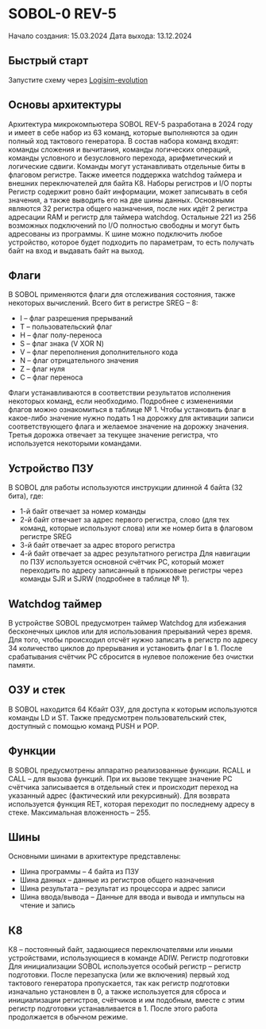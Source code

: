 # SOBOL-0 REV-5
Начало создания: 15.03.2024
Дата выхода: 13.12.2024

## Быстрый старт
Запустите схему через [Logisim-evolution](https://github.com/logisim-evolution/logisim-evolution)

## Основы архитектуры
Архитектура микрокомпьютера SOBOL REV-5 разработана в 2024 году и имеет в себе набор из 63 команд, которые выполняются за один полный ход тактового генератора. В состав набора команд входят: команды сложения и вычитания, команды логических операций, команды условного и безусловного перехода, арифметический и логические сдвиги. Команды могут устанавливать отдельные биты в флаговом регистре. Также имеется поддержка watchdog таймера и внешних переключателей для байта К8.
Наборы регистров и I/O порты
Регистр содержит ровно байт информации, может записывать в себя значения, а также выводить его на две шины данных. Основными являются 32 регистра общего назначения, после них идёт 2 регистра адресации RAM и регистр для таймера watchdog. Остальные 221 из 256 возможных подключений по I/O полностью свободны и могут быть адресованы из программы. К шине можно подключить любое устройство, которое будет подходить по параметрам, то есть получать байт на вход и выдавать байт на выход.
## Флаги
В SOBOL применяются флаги для отслеживания состояния, также некоторых вычислений. Всего бит в регистре SREG – 8:
-	I – флаг разрешения прерываний
-	T – пользовательский флаг
-	H – флаг полу-переноса
-	S – флаг знака (V XOR N)
-	V – флаг переполнения дополнительного кода
-	N – флаг отрицательного значения
-	Z – флаг нуля
-	C – флаг переноса

Флаги устанавливаются в соответствии результатов исполнения некоторых команд, если необходимо. Подробнее с изменениями флагов можно ознакомиться в таблице № 1.
Чтобы установить флаг в какое-либо значение нужно подать 1 на дорожку для активации записи соответствующего флага и желаемое значение на дорожку значения. Третья дорожка отвечает за текущее значение регистра, что используется некоторыми командами.
## Устройство ПЗУ
В SOBOL для работы используются инструкции длинной 4 байта (32 бита), где:
-	1-й байт отвечает за номер команды
-	2-й байт отвечает за адрес первого регистра, слово (для тех команд, которые используют слова) или же номер бита в флаговом регистре SREG
-	3-й байт отвечает за адрес второго регистра
-	4-й байт отвечает за адрес результатного регистра
Для навигации по ПЗУ используется основной счётчик PC, который может переходить по адресу записанный в прыжковые регистры через команды SJR и SJRW (подробнее в таблице № 1).
## Watchdog таймер
В устройстве SOBOL предусмотрен таймер Watchdog для избежания бесконечных циклов или для использования прерываний через время. Для того, чтобы происходил отсчёт нужно записать в регистр по адресу 34 количество циклов до прерывания и установить флаг I в 1. После срабатывания счётчик PC сбросится в нулевое положение без очистки памяти.
## ОЗУ и стек
В SOBOL находится 64 Кбайт ОЗУ, для доступа к которым используются команды LD и ST.
Также предусмотрен пользовательский стек, доступный с помощью команд PUSH и POP.
## Функции
В SOBOL предусмотрены аппаратно реализованные функции. RCALL и CALL – для вызова функций. При их вызове текущее значение PC счётчика записывается в отдельный стек и происходит переход на указанный адрес (фактический или рекурсивный). Для возврата используется функция RET, которая переходит по последнему адресу в стеке. Максимальная вложенность – 255.
## Шины
Основными шинами в архитектуре представлены:
-	Шина программы – 4 байта из ПЗУ
-	Шина данных – данные из регистров общего назначения
-	Шина результата – результат из процессора и адрес записи
-	Шина ввода/вывода – Данные для ввода и вывода и импульсы на чтение и запись
## К8
К8 – постоянный байт, задающиеся переключателями или иными устройствами, использующиеся в команде ADIW.
Регистр подготовки
Для инициализации SOBOL используется особый регистр – регистр подготовки.
После перезапуска (или же включения) первый ход тактового генератора пропускается, так как регистр подготовки изначально установлен в 0, а также используется для сброса и инициализации регистров, счётчиков и им подобным, вместе с этим регистр подготовки устанавливается в 1. После этого работа продолжается в обычном режиме.
